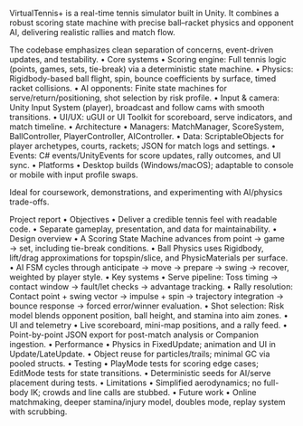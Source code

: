 VirtualTennis+ is a real-time tennis simulator built in Unity. It combines a robust scoring state machine with precise ball–racket physics and opponent AI, delivering realistic rallies and match flow.

The codebase emphasizes clean separation of concerns, event-driven updates, and testability.
• 	Core systems
• 	Scoring engine: Full tennis logic (points, games, sets, tie-break) via a deterministic state machine.
• 	Physics: Rigidbody-based ball flight, spin, bounce coefficients by surface, timed racket collisions.
• 	AI opponents: Finite state machines for serve/return/positioning, shot selection by risk profile.
• 	Input & camera: Unity Input System (player), broadcast and follow cams with smooth transitions.
• 	UI/UX: uGUI or UI Toolkit for scoreboard, serve indicators, and match timeline.
• 	Architecture
• 	Managers: MatchManager, ScoreSystem, BallController, PlayerController, AIController.
• 	Data: ScriptableObjects for player archetypes, courts, rackets; JSON for match logs and settings.
• 	Events: C# events/UnityEvents for score updates, rally outcomes, and UI sync.
• 	Platforms
• 	Desktop builds (Windows/macOS); adaptable to console or mobile with input profile swaps.

Ideal for coursework, demonstrations, and experimenting with AI/physics trade-offs.

Project report
• 	Objectives
• 	Deliver a credible tennis feel with readable code.
• 	Separate gameplay, presentation, and data for maintainability.
• 	Design overview
• 	A Scoring State Machine advances from point → game → set, including tie-break conditions.
• 	Ball Physics uses Rigidbody, lift/drag approximations for topspin/slice, and PhysicMaterials per surface.
• 	AI FSM cycles through anticipate → move → prepare → swing → recover, weighted by player style.
• 	Key systems
• 	Serve pipeline: Toss timing → contact window → fault/let checks → advantage tracking.
• 	Rally resolution: Contact point + swing vector → impulse + spin → trajectory integration → bounce response → forced error/winner evaluation.
• 	Shot selection: Risk model blends opponent position, ball height, and stamina into aim zones.
• 	UI and telemetry
• 	Live scoreboard, mini-map positions, and a rally feed.
• 	Point-by-point JSON export for post-match analysis or Companion ingestion.
• 	Performance
• 	Physics in FixedUpdate; animation and UI in Update/LateUpdate.
• 	Object reuse for particles/trails; minimal GC via pooled structs.
• 	Testing
• 	PlayMode tests for scoring edge cases; EditMode tests for state transitions.
• 	Deterministic seeds for AI/serve placement during tests.
• 	Limitations
• 	Simplified aerodynamics; no full-body IK; crowds and line calls are stubbed.
• 	Future work
• 	Online matchmaking, deeper stamina/injury model, doubles mode, replay system with scrubbing.
